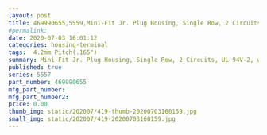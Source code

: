 ```yaml
---
layout: post
title: 469990655,5559,Mini-Fit Jr. Plug Housing, Single Row, 2 Circuits, UL 94V-2, with Panel Mounting Ears, Natural
#permalink: 
date: 2020-07-03 16:01:12
categories: housing-terminal
tags:  4.2mm Pitch(.165")
summary: Mini-Fit Jr. Plug Housing, Single Row, 2 Circuits, UL 94V-2, with Panel Mounting Ears, Natural
published: true 
series: 5557
part_number: 469990655
mfg_part_number: 
mfg_part_number2: 
price: 0.00
thumb_img: static/202007/419-thumb-20200703160159.jpg
small_img: static/202007/419-20200703160159.jpg
---
```



